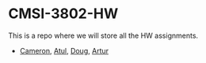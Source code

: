 # CMSI-3802-HW
This is a repo where we will store all the HW assignments.
- [Cameron](https://github.com/lilscolari), [Atul](https://github.com/avenky72), [Doug](https://github.com/dougspaeth), [Artur](https://github.com/hellobro31)
